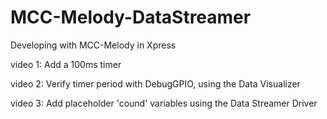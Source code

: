 # MCC-Melody-DataStreamer
Developing with MCC-Melody in Xpress

video 1: Add a 100ms timer

video 2: Verify timer period with DebugGPIO, using the Data Visualizer

video 3: Add placeholder 'cound' variables using the Data Streamer Driver 
